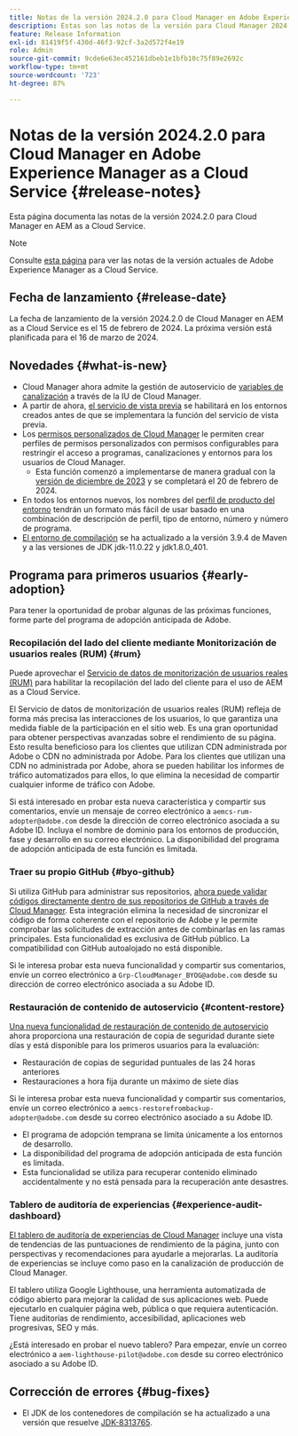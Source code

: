 ```yaml
---
title: Notas de la versión 2024.2.0 para Cloud Manager en Adobe Experience Manager as a Cloud Service
description: Estas son las notas de la versión para Cloud Manager 2024.2.0 en AEM as a Cloud Service.
feature: Release Information
exl-id: 81419f5f-430d-46f3-92cf-3a2d572f4e19
role: Admin
source-git-commit: 9cde6e63ec452161dbeb1e1bfb10c75f89e2692c
workflow-type: tm+mt
source-wordcount: '723'
ht-degree: 87%

---
```


# Notas de la versión 2024.2.0 para Cloud Manager en Adobe Experience Manager as a Cloud Service {#release-notes}

Esta página documenta las notas de la versión 2024.2.0 para Cloud Manager en AEM as a Cloud Service.

>[!NOTE]
>
>Consulte [esta página](/help/release-notes/release-notes-cloud/release-notes-current.md) para ver las notas de la versión actuales de Adobe Experience Manager as a Cloud Service.

## Fecha de lanzamiento {#release-date}

La fecha de lanzamiento de la versión 2024.2.0 de Cloud Manager en AEM as a Cloud Service es el 15 de febrero de 2024. La próxima versión está planificada para el 16 de marzo de 2024.

## Novedades {#what-is-new}

* Cloud Manager ahora admite la gestión de autoservicio de [variables de canalización](/help/implementing/cloud-manager/configuring-pipelines/pipeline-variables.md) a través de la IU de Cloud Manager.
* A partir de ahora, [el servicio de vista previa](/help/implementing/cloud-manager/manage-environments.md#access-preview-sevice) se habilitará en los entornos creados antes de que se implementara la función del servicio de vista previa.
* Los [permisos personalizados de Cloud Manager](/help/implementing/cloud-manager/custom-permissions.md) le permiten crear perfiles de permisos personalizados con permisos configurables para restringir el acceso a programas, canalizaciones y entornos para los usuarios de Cloud Manager.
   * Esta función comenzó a implementarse de manera gradual con la [versión de diciembre de 2023](/help/implementing/cloud-manager/release-notes/2023/2023-12-0.md) y se completará el 20 de febrero de 2024.
* En todos los entornos nuevos, los nombres del [ perfil de producto del entorno](/help/onboarding/aem-cs-team-product-profiles.md) tendrán un formato más fácil de usar basado en una combinación de descripción de perfil, tipo de entorno, número y número de programa.
* [El entorno de compilación](/help/implementing/cloud-manager/getting-access-to-aem-in-cloud/build-environment-details.md) se ha actualizado a la versión 3.9.4 de Maven y a las versiones de JDK jdk-11.0.22 y jdk1.8.0_401.

## Programa para primeros usuarios {#early-adoption}

Para tener la oportunidad de probar algunas de las próximas funciones, forme parte del programa de adopción anticipada de Adobe.

### Recopilación del lado del cliente mediante Monitorización de usuarios reales (RUM) {#rum}

Puede aprovechar el [Servicio de datos de monitorización de usuarios reales (RUM)](/help/implementing/cloud-manager/content-requests.md#cliendside-collection) para habilitar la recopilación del lado del cliente para el uso de AEM as a Cloud Service.

El Servicio de datos de monitorización de usuarios reales (RUM) refleja de forma más precisa las interacciones de los usuarios, lo que garantiza una medida fiable de la participación en el sitio web. Es una gran oportunidad para obtener perspectivas avanzadas sobre el rendimiento de su página. Esto resulta beneficioso para los clientes que utilizan CDN administrada por Adobe o CDN no administrada por Adobe. Para los clientes que utilizan una CDN no administrada por Adobe, ahora se pueden habilitar los informes de tráfico automatizados para ellos, lo que elimina la necesidad de compartir cualquier informe de tráfico con Adobe.

Si está interesado en probar esta nueva característica y compartir sus comentarios, envíe un mensaje de correo electrónico a `aemcs-rum-adopter@adobe.com` desde la dirección de correo electrónico asociada a su Adobe ID. Incluya el nombre de dominio para los entornos de producción, fase y desarrollo en su correo electrónico.  La disponibilidad del programa de adopción anticipada de esta función es limitada.

### Traer su propio GitHub {#byo-github}

Si utiliza GitHub para administrar sus repositorios, [ahora puede validar códigos directamente dentro de sus repositorios de GitHub a través de Cloud Manager](/help/implementing/cloud-manager/managing-code/private-repositories.md). Esta integración elimina la necesidad de sincronizar el código de forma coherente con el repositorio de Adobe y le permite comprobar las solicitudes de extracción antes de combinarlas en las ramas principales. Esta funcionalidad es exclusiva de GitHub público. La compatibilidad con GitHub autoalojado no está disponible.

Si le interesa probar esta nueva funcionalidad y compartir sus comentarios, envíe un correo electrónico a `Grp-CloudManager_BYOG@adobe.com` desde su dirección de correo electrónico asociada a su Adobe ID.

### Restauración de contenido de autoservicio {#content-restore}

[Una nueva funcionalidad de restauración de contenido de autoservicio](/help/operations/restore.md) ahora proporciona una restauración de copia de seguridad durante siete días y está disponible para los primeros usuarios para la evaluación:

* Restauración de copias de seguridad puntuales de las 24 horas anteriores
* Restauraciones a hora fija durante un máximo de siete días

Si le interesa probar esta nueva funcionalidad y compartir sus comentarios, envíe un correo electrónico a `aemcs-restorefrombackup-adopter@adobe.com` desde su correo electrónico asociado a su Adobe ID.

* El programa de adopción temprana se limita únicamente a los entornos de desarrollo.
* La disponibilidad del programa de adopción anticipada de esta función es limitada.
* Esta funcionalidad se utiliza para recuperar contenido eliminado accidentalmente y no está pensada para la recuperación ante desastres.

### Tablero de auditoría de experiencias {#experience-audit-dashboard}

[El tablero de auditoría de experiencias de Cloud Manager](/help/implementing/cloud-manager/experience-audit-dashboard.md) incluye una vista de tendencias de las puntuaciones de rendimiento de la página, junto con perspectivas y recomendaciones para ayudarle a mejorarlas. La auditoría de experiencias se incluye como paso en la canalización de producción de Cloud Manager.

El tablero utiliza Google Lighthouse, una herramienta automatizada de código abierto para mejorar la calidad de sus aplicaciones web. Puede ejecutarlo en cualquier página web, pública o que requiera autenticación. Tiene auditorías de rendimiento, accesibilidad, aplicaciones web progresivas, SEO y más.

¿Está interesado en probar el nuevo tablero? Para empezar, envíe un correo electrónico a `aem-lighthouse-pilot@adobe.com` desde su correo electrónico asociado a su Adobe ID.

## Corrección de errores {#bug-fixes}

* El JDK de los contenedores de compilación se ha actualizado a una versión que resuelve [JDK-8313765](https://bugs.openjdk.org/browse/JDK-8313765).
